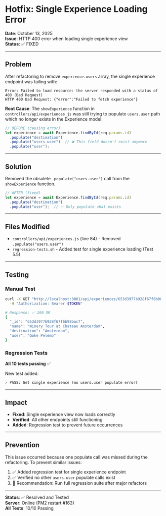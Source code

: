# Hotfix: Single Experience Loading Error

**Date**: October 13, 2025  
**Issue**: HTTP 400 error when loading single experience view  
**Status**: ✅ FIXED

---

## Problem

After refactoring to remove `experience.users` array, the single experience endpoint was failing with:

```
Error: Failed to load resource: the server responded with a status of 400 (Bad Request)
HTTP 400 Bad Request: {"error":"Failed to fetch experience"}
```

**Root Cause**: The `showExperience` function in `controllers/api/experiences.js` was still trying to populate `users.user` path which no longer exists in the Experience model.

```javascript
// BEFORE (causing error)
let experience = await Experience.findById(req.params.id)
  .populate("destination")
  .populate("users.user")  // ❌ This field doesn't exist anymore
  .populate("user");
```

---

## Solution

Removed the obsolete `.populate("users.user")` call from the `showExperience` function.

```javascript
// AFTER (fixed)
let experience = await Experience.findById(req.params.id)
  .populate("destination")
  .populate("user");  // ✅ Only populate what exists
```

---

## Files Modified

- `controllers/api/experiences.js` (line 84) - Removed `.populate("users.user")`
- `regression-tests.sh` - Added test for single experience loading (Test 5.5)

---

## Testing

### Manual Test
```bash
curl -X GET "http://localhost:3001/api/experiences/653d3977b928f67f6b98bac7" \
  -H "Authorization: Bearer $TOKEN"

# Response: ✅ 200 OK
{
  "_id": "653d3977b928f67f6b98bac7",
  "name": "Winery Tour at Chateau Amsterdam",
  "destination": "Amsterdam",
  "user": "Goke Pelemo"
}
```

### Regression Tests
**All 10 tests passing** ✅

New test added:
```
✓ PASS: Get single experience (no users.user populate error)
```

---

## Impact

- **Fixed**: Single experience view now loads correctly
- **Verified**: All other endpoints still functioning
- **Added**: Regression test to prevent future occurrences

---

## Prevention

This issue occurred because one populate call was missed during the refactoring. To prevent similar issues:

1. ✅ Added regression test for single experience endpoint
2. ✅ Verified no other `users.user` populate calls exist
3. 📝 Recommendation: Run full regression suite after major refactors

---

**Status**: ✅ Resolved and Tested  
**Server**: Online (PM2 restart #163)  
**All Tests**: 10/10 Passing
